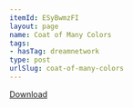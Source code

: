 ```yaml
---
itemId: ESyBwmzFI
layout: page
name: Coat of Many Colors
tags:
- hasTag: dreamnetwork
type: post
urlSlug: coat-of-many-colors
---
```

<a href="files/pdfs/Volume_publications/publications.coat-of-many-colors.pdf" download="">Download</a>